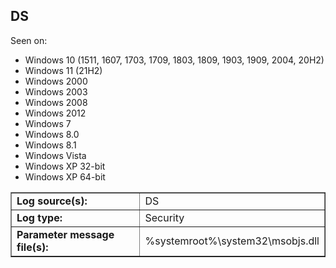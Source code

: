 ## DS

Seen on:
* Windows 10 (1511, 1607, 1703, 1709, 1803, 1809, 1903, 1909, 2004, 20H2)
* Windows 11 (21H2)
* Windows 2000
* Windows 2003
* Windows 2008
* Windows 2012
* Windows 7
* Windows 8.0
* Windows 8.1
* Windows Vista
* Windows XP 32-bit
* Windows XP 64-bit

<table border="1" class="docutils">
  <tbody>
    <tr>
      <td><b>Log source(s):</b></td>
      <td>DS</td>
    </tr>
    <tr>
      <td><b>Log type:</b></td>
      <td>Security</td>
    </tr>
    <tr>
      <td><b>Parameter message file(s):</b></td>
      <td>%systemroot%\system32\msobjs.dll</td>
    </tr>
  </tbody>
</table>

&nbsp;

